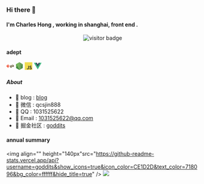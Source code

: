 ### Hi there 👋
#### I'm Charles Hong , working in shanghai, front end .

<p  align="center">
  <img src="https://visitor-badge.glitch.me/badge?page_id=goddits.goddits" alt="visitor badge"/>
</p>

#### adept
<code><img height="20" src="https://raw.githubusercontent.com/github/explore/80688e429a7d4ef2fca1e82350fe8e3517d3494d/topics/git/git.png"></code>
<code><img height="20" src="https://raw.githubusercontent.com/github/explore/80688e429a7d4ef2fca1e82350fe8e3517d3494d/topics/nodejs/nodejs.png"></code>
<code><img height="20" src="https://raw.githubusercontent.com/github/explore/80688e429a7d4ef2fca1e82350fe8e3517d3494d/topics/javascript/javascript.png"></code>
<code><img height="20" src="https://raw.githubusercontent.com/github/explore/80688e429a7d4ef2fca1e82350fe8e3517d3494d/topics/vue/vue.png"></code>
##### About
- 🌱 blog : [blog]("https//:cax0.com")
- 💬 微信 : qcsjin888
- 🐧 QQ : 1031525622
- 📧 Email : 1031525622@qq.com
- 📁 掘金社区 : [goddits](https://juejin.cn/user/4046680706782269)
#### annual summary
<img align="" height="140px"src="https://github-readme-stats.vercel.app/api?username=goddits&show_icons=true&icon_color=CE1D2D&text_color=718096&bg_color=ffffff&hide_title=true" /> 
<img align="" height="140px" src="https://github-readme-stats.vercel.app/api/top-langs/?username=goddits&show_icons=true&icon_color=CE1D2D&text_color=718096&bg_color=ffffff&hide_title=true"/>

